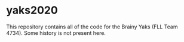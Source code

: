 # yaks2020

This repository contains all of the code for the Brainy Yaks (FLL Team 4734). Some history is not present here.
